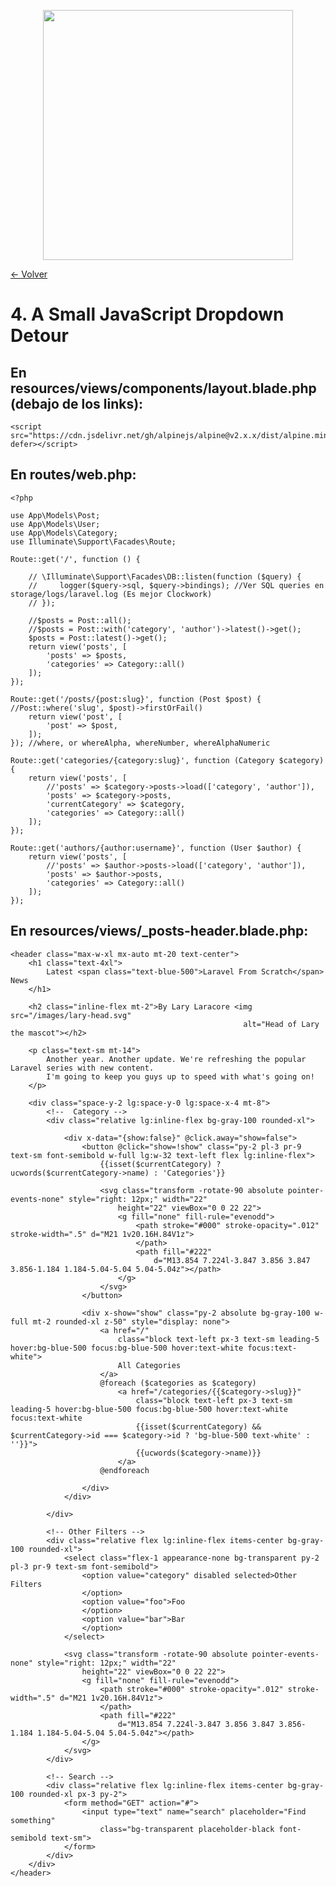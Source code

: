 <p align="center"><a href="https://laravel.com" target="_blank"><img src="https://raw.githubusercontent.com/laravel/art/master/logo-lockup/5%20SVG/2%20CMYK/1%20Full%20Color/laravel-logolockup-cmyk-red.svg" width="400"></a></p>

[<- Volver](../../README.md)

# 4. A Small JavaScript Dropdown Detour

## En resources/views/components/layout.blade.php (debajo de los links):

    <script src="https://cdn.jsdelivr.net/gh/alpinejs/alpine@v2.x.x/dist/alpine.min.js" defer></script>

## En routes/web.php:

    <?php

    use App\Models\Post;
    use App\Models\User;
    use App\Models\Category;
    use Illuminate\Support\Facades\Route;

    Route::get('/', function () {

        // \Illuminate\Support\Facades\DB::listen(function ($query) {
        //     logger($query->sql, $query->bindings); //Ver SQL queries en storage/logs/laravel.log (Es mejor Clockwork)
        // });

        //$posts = Post::all();
        //$posts = Post::with('category', 'author')->latest()->get();
        $posts = Post::latest()->get();
        return view('posts', [
            'posts' => $posts,
            'categories' => Category::all()
        ]);
    });

    Route::get('/posts/{post:slug}', function (Post $post) { //Post::where('slug', $post)->firstOrFail()
        return view('post', [
            'post' => $post,
        ]);
    }); //where, or whereAlpha, whereNumber, whereAlphaNumeric

    Route::get('categories/{category:slug}', function (Category $category) {
        return view('posts', [
            //'posts' => $category->posts->load(['category', 'author']),
            'posts' => $category->posts,
            'currentCategory' => $category,
            'categories' => Category::all()
        ]);
    });

    Route::get('authors/{author:username}', function (User $author) {
        return view('posts', [
            //'posts' => $author->posts->load(['category', 'author']),
            'posts' => $author->posts,
            'categories' => Category::all()
        ]);
    });

## En resources/views/_posts-header.blade.php:

    <header class="max-w-xl mx-auto mt-20 text-center">
        <h1 class="text-4xl">
            Latest <span class="text-blue-500">Laravel From Scratch</span> News
        </h1>

        <h2 class="inline-flex mt-2">By Lary Laracore <img src="/images/lary-head.svg"
                                                        alt="Head of Lary the mascot"></h2>

        <p class="text-sm mt-14">
            Another year. Another update. We're refreshing the popular Laravel series with new content.
            I'm going to keep you guys up to speed with what's going on!
        </p>

        <div class="space-y-2 lg:space-y-0 lg:space-x-4 mt-8">
            <!--  Category -->
            <div class="relative lg:inline-flex bg-gray-100 rounded-xl">

                <div x-data="{show:false}" @click.away="show=false">
                    <button @click="show=!show" class="py-2 pl-3 pr-9 text-sm font-semibold w-full lg:w-32 text-left flex lg:inline-flex">
                        {{isset($currentCategory) ? ucwords($currentCategory->name) : 'Categories'}}
                        
                        <svg class="transform -rotate-90 absolute pointer-events-none" style="right: 12px;" width="22"
                            height="22" viewBox="0 0 22 22">
                            <g fill="none" fill-rule="evenodd">
                                <path stroke="#000" stroke-opacity=".012" stroke-width=".5" d="M21 1v20.16H.84V1z">
                                </path>
                                <path fill="#222"
                                    d="M13.854 7.224l-3.847 3.856 3.847 3.856-1.184 1.184-5.04-5.04 5.04-5.04z"></path>
                            </g>
                        </svg>
                    </button>
                    
                    <div x-show="show" class="py-2 absolute bg-gray-100 w-full mt-2 rounded-xl z-50" style="display: none">
                        <a href="/" 
                            class="block text-left px-3 text-sm leading-5 hover:bg-blue-500 focus:bg-blue-500 hover:text-white focus:text-white">
                            All Categories
                        </a>
                        @foreach ($categories as $category)
                            <a href="/categories/{{$category->slug}}" 
                                class="block text-left px-3 text-sm leading-5 hover:bg-blue-500 focus:bg-blue-500 hover:text-white focus:text-white
                                {{isset($currentCategory) && $currentCategory->id === $category->id ? 'bg-blue-500 text-white' : ''}}">
                                {{ucwords($category->name)}}
                            </a>
                        @endforeach
                        
                    </div>
                </div>

            </div>

            <!-- Other Filters -->
            <div class="relative flex lg:inline-flex items-center bg-gray-100 rounded-xl">
                <select class="flex-1 appearance-none bg-transparent py-2 pl-3 pr-9 text-sm font-semibold">
                    <option value="category" disabled selected>Other Filters
                    </option>
                    <option value="foo">Foo
                    </option>
                    <option value="bar">Bar
                    </option>
                </select>

                <svg class="transform -rotate-90 absolute pointer-events-none" style="right: 12px;" width="22"
                    height="22" viewBox="0 0 22 22">
                    <g fill="none" fill-rule="evenodd">
                        <path stroke="#000" stroke-opacity=".012" stroke-width=".5" d="M21 1v20.16H.84V1z">
                        </path>
                        <path fill="#222"
                            d="M13.854 7.224l-3.847 3.856 3.847 3.856-1.184 1.184-5.04-5.04 5.04-5.04z"></path>
                    </g>
                </svg>
            </div>

            <!-- Search -->
            <div class="relative flex lg:inline-flex items-center bg-gray-100 rounded-xl px-3 py-2">
                <form method="GET" action="#">
                    <input type="text" name="search" placeholder="Find something"
                        class="bg-transparent placeholder-black font-semibold text-sm">
                </form>
            </div>
        </div>
    </header>